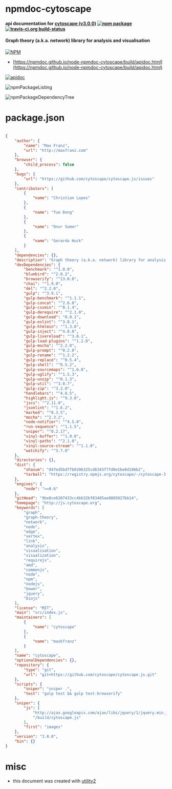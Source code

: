 # npmdoc-cytoscape

#### api documentation for  [cytoscape (v3.0.0)](http://js.cytoscape.org)  [![npm package](https://img.shields.io/npm/v/npmdoc-cytoscape.svg?style=flat-square)](https://www.npmjs.org/package/npmdoc-cytoscape) [![travis-ci.org build-status](https://api.travis-ci.org/npmdoc/node-npmdoc-cytoscape.svg)](https://travis-ci.org/npmdoc/node-npmdoc-cytoscape)

#### Graph theory (a.k.a. network) library for analysis and visualisation

[![NPM](https://nodei.co/npm/cytoscape.png?downloads=true&downloadRank=true&stars=true)](https://www.npmjs.com/package/cytoscape)

- [https://npmdoc.github.io/node-npmdoc-cytoscape/build/apidoc.html](https://npmdoc.github.io/node-npmdoc-cytoscape/build/apidoc.html)

[![apidoc](https://npmdoc.github.io/node-npmdoc-cytoscape/build/screenCapture.buildCi.browser.%252Ftmp%252Fbuild%252Fapidoc.html.png)](https://npmdoc.github.io/node-npmdoc-cytoscape/build/apidoc.html)

![npmPackageListing](https://npmdoc.github.io/node-npmdoc-cytoscape/build/screenCapture.npmPackageListing.svg)

![npmPackageDependencyTree](https://npmdoc.github.io/node-npmdoc-cytoscape/build/screenCapture.npmPackageDependencyTree.svg)



# package.json

```json

{
    "author": {
        "name": "Max Franz",
        "url": "http://maxfranz.com"
    },
    "browser": {
        "child_process": false
    },
    "bugs": {
        "url": "https://github.com/cytoscape/cytoscape.js/issues"
    },
    "contributors": [
        {
            "name": "Christian Lopes"
        },
        {
            "name": "Yue Dong"
        },
        {
            "name": "Onur Sumer"
        },
        {
            "name": "Gerardo Huck"
        }
    ],
    "dependencies": {},
    "description": "Graph theory (a.k.a. network) library for analysis and visualisation",
    "devDependencies": {
        "benchmark": "^1.0.0",
        "bluebird": "^2.0.2",
        "browserify": "^13.0.0",
        "chai": "^1.9.0",
        "del": "^2.2.0",
        "gulp": "^3.9.1",
        "gulp-benchmark": "^1.1.1",
        "gulp-concat": "^2.6.0",
        "gulp-cssmin": "^0.1.4",
        "gulp-derequire": "^2.1.0",
        "gulp-download": "0.0.1",
        "gulp-eslint": "^3.0.1",
        "gulp-htmlmin": "^1.3.0",
        "gulp-inject": "^4.0.0",
        "gulp-livereload": "^3.8.1",
        "gulp-load-plugins": "^1.2.0",
        "gulp-mocha": "^2.2.0",
        "gulp-prompt": "^0.2.0",
        "gulp-rename": "^1.2.2",
        "gulp-replace": "^0.5.4",
        "gulp-shell": "^0.5.2",
        "gulp-sourcemaps": "^1.6.0",
        "gulp-uglify": "^1.5.3",
        "gulp-unzip": "^0.1.3",
        "gulp-util": "^3.0.7",
        "gulp-zip": "^3.2.0",
        "handlebars": "^4.0.5",
        "highlight.js": "^9.3.0",
        "jscs": "^2.11.0",
        "jsonlint": "^1.6.2",
        "marked": "^0.3.5",
        "mocha": "^2.3.2",
        "node-notifier": "^4.5.0",
        "run-sequence": "^1.1.5",
        "sniper": "^0.2.17",
        "vinyl-buffer": "^1.0.0",
        "vinyl-paths": "^2.1.0",
        "vinyl-source-stream": "^1.1.0",
        "watchify": "^3.7.0"
    },
    "directories": {},
    "dist": {
        "shasum": "d47ed5bd7fb0206325cd6343f7fd0e1be0d106b2",
        "tarball": "https://registry.npmjs.org/cytoscape/-/cytoscape-3.0.0.tgz"
    },
    "engines": {
        "node": ">=0.6"
    },
    "gitHead": "9be8ce6207433cc4bb32bf83485ae0805027bb14",
    "homepage": "http://js.cytoscape.org",
    "keywords": [
        "graph",
        "graph-theory",
        "network",
        "node",
        "edge",
        "vertex",
        "link",
        "analysis",
        "visualisation",
        "visualization",
        "requirejs",
        "amd",
        "commonjs",
        "node",
        "npm",
        "nodejs",
        "bower",
        "jquery",
        "biojs"
    ],
    "license": "MIT",
    "main": "src/index.js",
    "maintainers": [
        {
            "name": "cytoscape"
        },
        {
            "name": "maxkfranz"
        }
    ],
    "name": "cytoscape",
    "optionalDependencies": {},
    "repository": {
        "type": "git",
        "url": "git+https://github.com/cytoscape/cytoscape.js.git"
    },
    "scripts": {
        "sniper": "sniper .",
        "test": "gulp test && gulp test-browserify"
    },
    "sniper": {
        "js": [
            "http://ajax.googleapis.com/ajax/libs/jquery/1/jquery.min.js",
            "/build/cytoscape.js"
        ],
        "first": "images"
    },
    "version": "3.0.0",
    "bin": {}
}
```



# misc
- this document was created with [utility2](https://github.com/kaizhu256/node-utility2)
